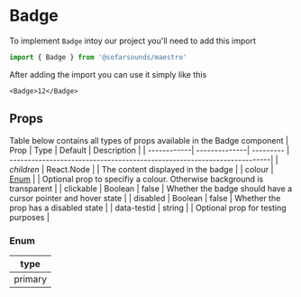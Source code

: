 # Badge

To implement `Badge` intoy our project you'll need to add this import
```js
import { Badge } from '@sofarsounds/maestro'
```

After adding the import you can use it simply like this
```
<Badge>12</Badge>
```

## Props
Table below contains all types of props available in the Badge component
| Prop        | Type          | Default   | Description                                                             |
| ------------| --------------| --------- | ------------------------------------------------------------------------|
| *children*  | React.Node    |           | The content displayed in the badge                                      |
| colour      | [Enum](#enum) |           | Optional prop to specifiy a colour. Otherwise background is transparent |
| clickable   | Boolean       | false     | Whether the badge should have a cursor pointer and hover state          |
| disabled    | Boolean       | false     | Whether the prop has a disabled state                                   |
| data-testid | string        |           | Optional prop for testing purposes                                      |

### Enum
| type    |
|---------|
| primary |
